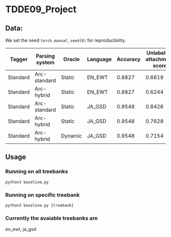 # TDDE09_Project

## Data:

We set the seed `torch.manual_seed(0)` for reproducibiilty.

| Tagger   | Parsing system | Oracle  | Language | Accuracy | Unlabelled attachment score |
| -------- | -------------- | ------- | -------- | -------- | --------------------------- |
| Standard | Arc-standard   | Static  | EN_EWT   | 0.8827   | 0.6619                      |
| Standard | Arc-hybrid     | Static  | EN_EWT   | 0.8827   | 0.6244                      |
| Standard | Arc-standard   | Static  | JA_GSD   | 0.9548   | 0.8426                      |
| Standard | Arc-hybrid     | Static  | JA_GSD   | 0.9548   | 0.7628                      |
| Standard | Arc-hybrid     | Dynamic | JA_GSD   | 0.9548   | 0.7154                      |

## Usage

### Running on all treebanks

```shell
python3 baseline.py
```

### Running on specific treebank

```shell
python3 baseline.py {treebank}
```

### Currently the avaiable treebanks are

en_ewt, ja_gsd
